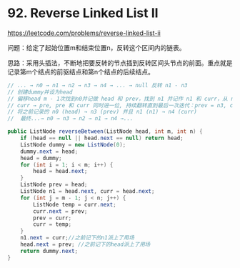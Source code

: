 # 92. Reverse Linked List II
https://leetcode.com/problems/reverse-linked-list-ii

问题：给定了起始位置m和结束位置n，反转这个区间内的链表。

思路：采用头插法，不断地把要反转的节点插到反转区间头节点的前面。重点就是记录第m个结点的前驱结点和第n个结点的后续结点。

```java
// ... → n0 → n1 → n2 → n3 → n4 → ... → null 反转 n1 - n3
// 创建dummy并设为head
// 偏移head m - 1次找到n0并记做 head 和 prev，找到 n1 并记作 n1 和 curr，从 n1 开始翻转 // m - n + 1 次
// curr → pre, pre 和 curr 同时进一位, 持续翻转直到最后一次迭代：prev = n3, curr = n4
// 将之前记录的 n0 (head) → n3 (prev) 并且 n1 (n1) → n4 (curr)
//  最终...→ n0 → n3 → n2 → n1 → n4 →...

public ListNode reverseBetween(ListNode head, int m, int n) {
    if (head == null || head.next == null) return head;
    ListNode dummy = new ListNode(0);
    dummy.next = head;
    head = dummy;
    for (int i = 1; i < m; i++) {
        head = head.next;
    }
    ListNode prev = head;
    ListNode n1 = head.next, curr = head.next;
    for (int j = m - 1; j < n; j++) {
        ListNode temp = curr.next;
        curr.next = prev;
        prev = curr;
        curr = temp;
    }
    n1.next = curr;//之前记下的n1派上了用场
    head.next = prev; //之前记下的head派上了用场
    return dummy.next;
}
```
